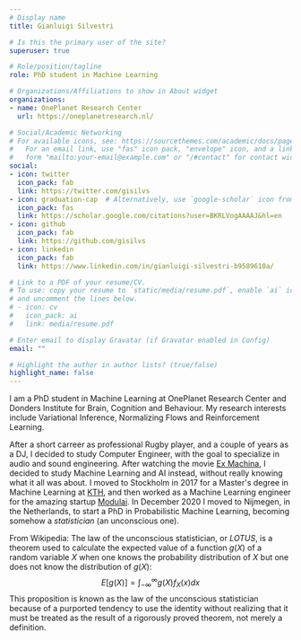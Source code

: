 ```yaml
---
# Display name
title: Gianluigi Silvestri

# Is this the primary user of the site?
superuser: true

# Role/position/tagline
role: PhD student in Machine Learning

# Organizations/Affiliations to show in About widget
organizations:
- name: OnePlanet Research Center
  url: https://oneplanetresearch.nl/

# Social/Academic Networking
# For available icons, see: https://sourcethemes.com/academic/docs/page-builder/#icons
#   For an email link, use "fas" icon pack, "envelope" icon, and a link in the
#   form "mailto:your-email@example.com" or "/#contact" for contact widget.
social:
- icon: twitter
  icon_pack: fab
  link: https://twitter.com/gisilvs
- icon: graduation-cap  # Alternatively, use `google-scholar` icon from `ai` icon pack
  icon_pack: fas
  link: https://scholar.google.com/citations?user=BKRLVogAAAAJ&hl=en
- icon: github
  icon_pack: fab
  link: https://github.com/gisilvs
- icon: linkedin
  icon_pack: fab
  link: https://www.linkedin.com/in/gianluigi-silvestri-b9589610a/

# Link to a PDF of your resume/CV.
# To use: copy your resume to `static/media/resume.pdf`, enable `ai` icons in `params.toml`, 
# and uncomment the lines below.
# - icon: cv
#   icon_pack: ai
#   link: media/resume.pdf

# Enter email to display Gravatar (if Gravatar enabled in Config)
email: ""

# Highlight the author in author lists? (true/false)
highlight_name: false
---
```


I am a PhD student in Machine Learning at OnePlanet Research Center and Donders Institute for Brain, Cognition and Behaviour. My research interests include Variational Inference, Normalizing Flows and Reinforcement Learning.

After a short carreer as professional Rugby player, and a couple of years as a DJ, I decided to study Computer Engineer, with the goal to specialize in audio and sound engineering. After watching the movie [Ex Machina](https://www.imdb.com/title/tt0470752/), I decided to study Machine Learning and AI instead, without really knowing what it all was about. I moved to Stockholm in 2017 for a Master's degree in Machine Learning at [KTH](https://www.kth.se/en), and then worked as a Machine Learning engineer for the amazing startup [Modulai](https://modulai.io/). In December 2020 I moved to Nijmegen, in the Netherlands, to start a PhD in Probabilistic Machine Learning, becoming somehow a _statistician_ (an unconscious one).

From Wikipedia: The law of the unconscious statistician, or _LOTUS_, is a theorem used to calculate the expected value of a function $g(X)$ of a random variable $X$ when one knows the probability distribution of $X$ but one does not know the distribution of $g(X)$:
$$
E[g(X)]=\int_{-\infty}^{\infty}g(X)f_X(x)dx
$$
This proposition is known as the law of the unconscious statistician because of a purported tendency to use the identity without realizing that it must be treated as the result of a rigorously proved theorem, not merely a definition.
